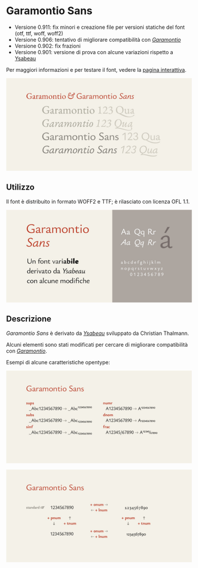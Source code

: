 # Garamontio Sans
- Versione 0.911: fix minori e creazione file per versioni statiche del font (otf, ttf, woff, woff2)
- Versione 0.906: tentativo di migliorare compatibilità con _[Garamontio](https://github.com/m-casanova/Garamontio)_
- Versione 0.902: fix frazioni
- Versione 0.901: versione di prova con alcune variazioni rispetto a [Ysabeau](https://github.com/CatharsisFonts/Ysabeau)

Per maggiori informazioni e per testare il font, vedere la [pagina interattiva](https://m-casanova.github.io/GaramontioSans/).

![image](images/garamontio_sans_2.jpg)

## Utilizzo
Il font è distribuito in formato WOFF2 e TTF; è rilasciato con licenza OFL 1.1.

![image](images/garamontio_sans_1.jpg)

## Descrizione
_Garamontio Sans_ è derivato da _[Ysabeau](https://github.com/CatharsisFonts/Ysabeau)_ sviluppato da Christian Thalmann.

Alcuni elementi sono stati modificati per cercare di migliorare compatibilità con _[Garamontio](https://github.com/m-casanova/Garamontio)_.

Esempi di alcune caratteristiche opentype:

![image](images/garamontio_sans_3.jpg)

![image](images/garamontio_sans_4.jpg)
